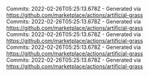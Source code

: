 Commits: 2022-02-26T05:25:13.678Z - Generated via https://github.com/marketplace/actions/artificial-grass
<br>
Commits: 2022-02-26T05:25:13.678Z - Generated via https://github.com/marketplace/actions/artificial-grass
<br>
Commits: 2022-02-26T05:25:13.678Z - Generated via https://github.com/marketplace/actions/artificial-grass
<br>
Commits: 2022-02-26T05:25:13.678Z - Generated via https://github.com/marketplace/actions/artificial-grass
<br>
Commits: 2022-02-26T05:25:13.678Z - Generated via https://github.com/marketplace/actions/artificial-grass
<br>
